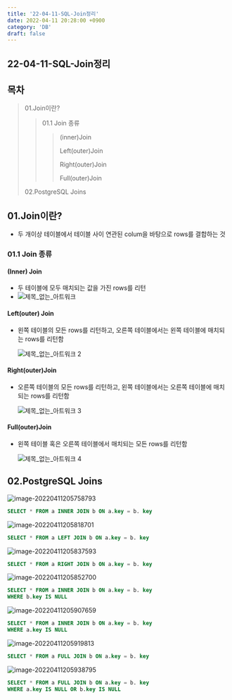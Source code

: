 ```yaml
---
title: '22-04-11-SQL-Join정리'
date: 2022-04-11 20:28:00 +0900
category: 'DB'
draft: false
---
```


## 22-04-11-SQL-Join정리

## 목차

> 01.Join이란?
>
> > 01.1 Join 종류
> >
> > > (inner)Join
> > >
> > > Left(outer)Join
> > >
> > > Right(outer)Join
> > >
> > > Full(outer)Join
>
> 02.PostgreSQL Joins

## 01.Join이란?

- 두 개이상 테이블에서 테이블 사이 연관된 colum을 바탕으로 rows를 결합하는 것

### 01.1 Join 종류

#### (Inner) Join

- 두 테이블에 모두 매치되는 값을 가진  rows를 리턴
- ![제목_없는_아트워크](../../assets/img/post/22-04-11-SQL-Join정리.assets/1.png)

#### Left(outer) Join

- 왼쪽 테이블의 모든 rows를 리턴하고, 오른쪽 테이블에서는 왼쪽 테이블에 매치되는 rows를 리턴함

  ![제목_없는_아트워크 2](../../assets/img/post/22-04-11-SQL-Join정리.assets/2.png)

#### Right(outer)Join

- 오른쪽 테이블의 모든 rows를 리턴하고, 왼쪽 테이블에서는 오른쪽 테이블에 매치되는 rows를 리턴함

  ![제목_없는_아트워크 3](../../assets/img/post/22-04-11-SQL-Join정리.assets/3.png)

#### Full(outer)Join

- 왼쪽 테이블 혹은 오른쪽 테이블에서 매치되는 모든 rows를 리턴함

  ![제목_없는_아트워크 4](../../assets/img/post/22-04-11-SQL-Join정리.assets/4.png)

## 02.PostgreSQL Joins

![image-20220411205758793](../../assets/img/post/22-04-11-SQL-Join정리.assets/image-20220411205758793.png)

```sql
SELECT * FROM a INNER JOIN b ON a.key = b. key
```

![image-20220411205818701](../../assets/img/post/22-04-11-SQL-Join정리.assets/image-20220411205818701.png)

```sql
SELECT * FROM a LEFT JOIN b ON a.key = b. key
```

![image-20220411205837593](../../assets/img/post/22-04-11-SQL-Join정리.assets/image-20220411205837593.png)

```sql
SELECT * FROM a RIGHT JOIN b ON a.key = b. key
```

![image-20220411205852700](../../assets/img/post/22-04-11-SQL-Join정리.assets/image-20220411205852700.png)

```sql
SELECT * FROM a INNER JOIN b ON a.key = b. key
WHERE b.key IS NULL
```

![image-20220411205907659](../../assets/img/post/22-04-11-SQL-Join정리.assets/image-20220411205907659.png)

```sql
SELECT * FROM a INNER JOIN b ON a.key = b. key
WHERE a.key IS NULL
```

![image-20220411205919813](../../assets/img/post/22-04-11-SQL-Join정리.assets/image-20220411205919813.png)

```sql
SELECT * FROM a FULL JOIN b ON a.key = b. key
```

![image-20220411205938795](../../assets/img/post/22-04-11-SQL-Join정리.assets/image-20220411205938795.png)

```sql
SELECT * FROM a FULL JOIN b ON a.key = b. key
WHERE a.key IS NULL OR b.key IS NULL
```



#### 